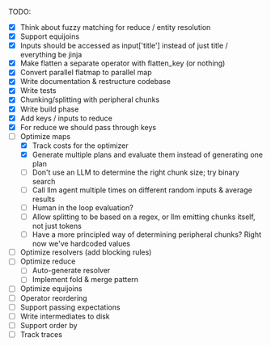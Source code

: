TODO:

- [x] Think about fuzzy matching for reduce / entity resolution
- [x] Support equijoins
- [x] Inputs should be accessed as input['title'] instead of just title / everything be jinja
- [x] Make flatten a separate operator with flatten_key (or nothing)
- [x] Convert parallel flatmap to parallel map
- [x] Write documentation & restructure codebase
- [x] Write tests
- [x] Chunking/splitting with peripheral chunks
- [x] Write build phase
- [x] Add keys / inputs to reduce
- [x] For reduce we should pass through keys
- [ ] Optimize maps
  - [x] Track costs for the optimizer
  - [x] Generate multiple plans and evaluate them instead of generating one plan
  - [ ] Don't use an LLM to determine the right chunk size; try binary search
  - [ ] Call llm agent multiple times on different random inputs & average results
  - [ ] Human in the loop evaluation?
  - [ ] Allow splitting to be based on a regex, or llm emitting chunks itself, not just tokens
  - [ ] Have a more principled way of determining peripheral chunks? Right now we've hardcoded values
- [ ] Optimize resolvers (add blocking rules)
- [ ] Optimize reduce
  - [ ] Auto-generate resolver
  - [ ] Implement fold & merge pattern
- [ ] Optimize equijoins
- [ ] Operator reordering
- [ ] Support passing expectations
- [ ] Write intermediates to disk
- [ ] Support order by
- [ ] Track traces
